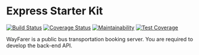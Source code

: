 # Express Starter Kit

[![Build Status](https://travis-ci.org/peterayeniofficial/WayFarer-API.svg?branch=master)](https://travis-ci.org/peterayeniofficial/WayFarer-API)
[![Coverage Status](https://coveralls.io/repos/github/peterayeniofficial/WayFarer-API/badge.svg?branch=master)](https://coveralls.io/github/peterayeniofficial/WayFarer-API?branch=master)
[![Maintainability](https://api.codeclimate.com/v1/badges/ca7de21c9b3c876fb2c5/maintainability)](https://codeclimate.com/github/peterayeniofficial/WayFarer-API/maintainability)
[![Test Coverage](https://api.codeclimate.com/v1/badges/ca7de21c9b3c876fb2c5/test_coverage)](https://codeclimate.com/github/peterayeniofficial/WayFarer-API/test_coverage)

WayFarer is a public bus transportation booking server. You are required to develop the back-end API.

